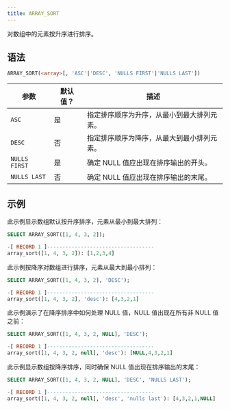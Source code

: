 ```yaml
---
title: ARRAY_SORT
---
```


对数组中的元素按升序进行排序。

## 语法

```sql
ARRAY_SORT(<array>[, 'ASC'|'DESC', 'NULLS FIRST'|'NULLS LAST'])
```

| 参数          | 默认值？ | 描述                                                                                  |
|---------------|----------|----------------------------------------------------------------------------------------------|
| `ASC`         | 是       | 指定排序顺序为升序，从最小到最大排列元素。  |
| `DESC`        | 否       | 指定排序顺序为降序，从最大到最小排列元素。 |
| `NULLS FIRST` | 是       | 确定 NULL 值应出现在排序输出的开头。             |
| `NULLS LAST`  | 否       | 确定 NULL 值应出现在排序输出的末尾。                   |

## 示例

此示例显示数组默认按升序排序，元素从最小到最大排列：

```sql
SELECT ARRAY_SORT([1, 4, 3, 2]);

-[ RECORD 1 ]-----------------------------------
array_sort([1, 4, 3, 2]): [1,2,3,4]
```

此示例按降序对数组进行排序，元素从最大到最小排列：

```sql
SELECT ARRAY_SORT([1, 4, 3, 2], 'DESC');

-[ RECORD 1 ]-----------------------------------
array_sort([1, 4, 3, 2], 'desc'): [4,3,2,1]
```

此示例演示了在降序排序中如何处理 NULL 值，NULL 值出现在所有非 NULL 值之前：

```sql
SELECT ARRAY_SORT([1, 4, 3, 2, NULL], 'DESC');

-[ RECORD 1 ]-----------------------------------
array_sort([1, 4, 3, 2, null], 'desc'): [NULL,4,3,2,1]
```

此示例显示数组按降序排序，同时确保 NULL 值出现在排序输出的末尾：

```sql
SELECT ARRAY_SORT([1, 4, 3, 2, NULL], 'DESC', 'NULLS LAST');

-[ RECORD 1 ]-----------------------------------
array_sort([1, 4, 3, 2, null], 'desc', 'nulls last'): [4,3,2,1,NULL]
```